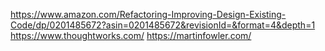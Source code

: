 https://www.amazon.com/Refactoring-Improving-Design-Existing-Code/dp/0201485672?asin=0201485672&revisionId=&format=4&depth=1
https://www.thoughtworks.com/
https://martinfowler.com/


